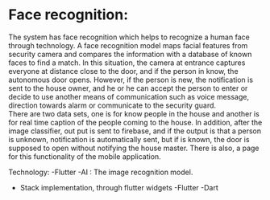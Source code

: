 # Face recognition: 
The system has face recognition which helps to recognize a human face through technology.
A face recognition model maps facial features from security camera and compares the information with a database of known faces to find a match. In this situation, the camera at entrance captures everyone at distance close to the door, and if the person in know, the autonomous door opens. However, if the person is new, the notification is sent to the house owner, and he or he can accept the person to enter or decide to use another means of communication such as voice message, direction towards alarm or communicate to the security guard.  
There are two data sets, one is for know people in the house and another is for real time caption of the people coming to the house.
In addition, after the image classifier, out put is sent to firebase, and if the output is that a person is unknown, notification is automatically sent, but if is known, the door is supposed to open without notifying the house master. 
There is also, a page for this functionality of the mobile application. 

Technology:
-Flutter
-AI : The image recognition model. 
- Stack implementation, through flutter widgets 
-Flutter 
-Dart 

